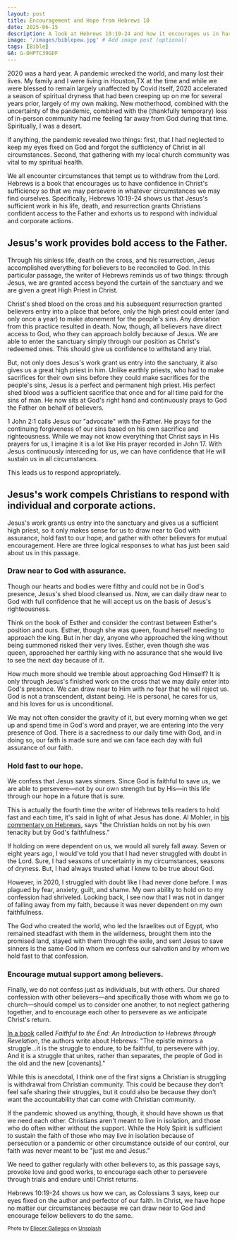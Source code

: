 ```yaml
---
layout: post
title: Encouragement and Hope from Hebrews 10
date: 2025-06-15
description: A look at Hebrews 10:19-24 and how it encourages us in hard seasons.
image: '/images/biblepew.jpg' # Add image post (optional)
tags: [Bible]
GA: G-DHPTC39GDF
---
```


2020 was a hard year. A pandemic wrecked the world, and many lost their lives. My family and I were living in Houston,TX at the time and while we were blessed to remain largely unaffected by Covid itself, 2020 accelerated a season of spiritual dryness that had been creeping up on me for several years prior, largely of my own making. New motherhood, combined with the uncertainty of the pandemic, combined with the (thankfully temporary) loss of in-person community had me feeling far away from God during that time. Spiritually, I was a desert.

If anything, the pandemic revealed two things: first, that I had neglected to keep my eyes fixed on God and forgot the sufficiency of Christ in all circumstances. Second, that gathering with my local church community was vital to my spiritual health. 

We all encounter circumstances that tempt us to withdraw from the Lord. Hebrews is a book that encourages us to have confidence in Christ's sufficiency so that we may persevere in whatever circumstances we may find ourselves. Specifically, Hebrews 10:19-24 shows us that Jesus's sufficient work in his life, death, and resurrection grants Christians confident access to the Father and exhorts us to respond with individual and corporate actions. 

## Jesus's work provides bold access to the Father.

Through his sinless life, death on the cross, and his resurrection, Jesus accomplished everything for believers to be reconciled to God. In this particular passage, the writer of Hebrews reminds us of two things: through Jesus, we are granted access beyond the curtain of the sanctuary and we are given a great High Priest in Christ. 

Christ's shed blood on the cross and his subsequent resurrection granted believers entry into a place that before, only the high priest could enter (and only once a year) to make atonement for the people's sins. Any deviation from this practice resulted in death. Now, though, all believers have direct access to God, who they can approach boldly because of Jesus. We are able to enter the sanctuary simply through our position as Christ's redeemed ones. This should give us confidence to withstand any trial.

But, not only does Jesus's work grant us entry into the sanctuary, it also gives us a great high priest in him. Unlike earthly priests, who had to make sacrifices for their own sins before they could make sacrifices for the people's sins, Jesus is a perfect and permanent high priest. His perfect shed blood was a sufficient sacrifice that once and for all time paid for the sins of man. He now sits at God's right hand and continuously prays to God the Father on behalf of believers.

1 John 2:1 calls Jesus our "advocate" with the Father. He prays for the continuing forgiveness of our sins based on his own sacrifice and righteousness. While we may not know everything that Christ says in His prayers for us, I imagine it is a lot like His prayer recorded in John 17. With Jesus continuously interceding for us, we can have confidence that He will sustain us in all circumstances. 

This leads us to respond appropriately.

## Jesus's work compels Christians to respond with individual and corporate actions.

Jesus's work grants us entry into the sanctuary and gives us a sufficient high priest, so it only makes sense for us to draw near to God with assurance, hold fast to our hope, and gather with other believers for mutual encouragement. Here are three logical responses to what has just been said about us in this passage.

### Draw near to God with assurance.
Though our hearts and bodies were filthy and could not be in God's presence, Jesus's shed blood cleansed us. Now, we can daily draw near to God with full confidence that he will accept us on the basis of Jesus's righteousness.

Think on the book of Esther and consider the contrast between Esther's position and ours. Esther, though she was queen, found herself needing to approach the king. But in her day, anyone who approached the king without being summoned risked their very lives. Esther, even though she was queen, approached her earthly king with no assurance that she would live to see the next day because of it. 

How much more should we tremble about approaching God Himself? It is only through Jesus's finished work on the cross that we may daily enter into God's presence. We can draw near to Him with no fear that he will reject us. God is not a transcendent, distant being. He is personal, he cares for us, and his loves for us is unconditional. 

We may not often consider the gravity of it, but every morning when we get up and spend time in God's word and prayer, we are entering into the very presence of God. There is a sacredness to our daily time with God, and in doing so, our faith is made sure and we can face each day with full assurance of our faith. 

### Hold fast to our hope.

We confess that Jesus saves sinners. Since God is faithful to save us, we are able to persevere—not by our own strength but by His—in this life through our hope in a future that is sure.

This is actually the fourth time the writer of Hebrews tells readers to hold fast and each time, it's said in light of what Jesus has done. Al Mohler, in [his commentary on Hebrews](https://amzn.to/4edTCQu), says "the Christian holds on not by his own tenacity but by God's faithfulness." 

If holding on were dependent on us, we would all surely fall away. Seven or eight years ago, I would've told you that I had never struggled with doubt in the Lord. Sure, I had seasons of uncertainty in my circumstances, seasons of dryness. But, I had always trusted what I knew to be true about God. 

However, in 2020, I struggled with doubt like I had never done before. I was plagued by fear, anxiety, guilt, and shame. My own ability to hold on to my confession had shriveled. Looking back, I see now that I was not in danger of falling away from my faith, because it was never dependent on my own faithfulness. 

The God who created the world, who led the Israelites out of Egypt, who remained steadfast with them in the wilderness, brought them into the promised land, stayed with them through the exile, and sent Jesus to save sinners is the same God in whom we confess our salvation and by whom we hold fast to that confession. 

### Encourage mutual support among believers.
Finally, we do not confess just as individuals, but with others. Our shared confession with other believers—and specifically those with whom we go to church—should compel us to consider one another, to not neglect gathering together, and to encourage each other to persevere as we anticipate Christ's return.

[In a book](https://amzn.to/3ZDD2n1) called *Faithful to the End: An Introduction to Hebrews through Revelation*, the authors write about Hebrews: "The epistle mirrors a struggle...it is the struggle to endure, to be faithful, to persevere with joy. And it is a struggle that unites, rather than separates, the people of God in the old and the new [covenants]." 

While this is anecdotal, I think one of the first signs a Christian is struggling is withdrawal from Christian community. This could be because they don't feel safe sharing their struggles, but it could also be because they don't want the accountability that can come with Christian community.

If the pandemic showed us anything, though, it should have shown us that we need each other. Christians aren't meant to live in isolation, and those who do often wither without the support. While the Holy Spirit is sufficient to sustain the faith of those who may live in isolation because of persecution or a pandemic or other circumstance outside of our control, our faith was never meant to be "just me and Jesus." 

We need to gather regularly with other believers to, as this passage says, provoke love and good works, to encourage each other to persevere through trials and endure until Christ returns.

Hebrews 10:19-24 shows us how we can, as Colossians 3 says, keep our eyes fixed on the author and perfector of our faith. In Christ, we have hope no matter our circumstances because we can draw near to God and encourage fellow believers to do the same. 

<sub>Photo by <a href="https://unsplash.com/@eliecergallegos?utm_content=creditCopyText&utm_medium=referral&utm_source=unsplash">Eliecer Gallegos</a> on <a href="https://unsplash.com/photos/book-opened-on-brown-wooden-pew-6k0-mbh8W2c?utm_content=creditCopyText&utm_medium=referral&utm_source=unsplash">Unsplash</a></sub>
      